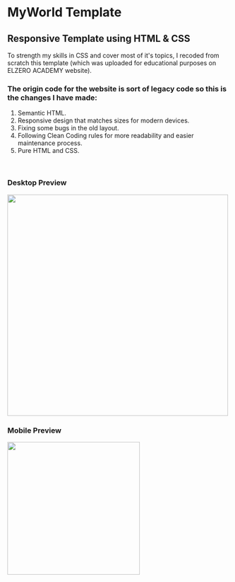 <h1>MyWorld Template</h1>

<h2>Responsive Template using HTML & CSS</h2>
To strength my skills in CSS and cover most of it's topics,
I recoded from scratch this template (which was uploaded for educational purposes on ELZERO ACADEMY website).

<h3>The origin code for the website is sort of legacy code so this is the changes I have made:</h3>
<ol>
  <li>Semantic HTML.</li>
  <li>Responsive design that matches sizes for modern devices.</li>
  <li>Fixing some bugs in the old layout.</li>
  <li>Following Clean Coding rules for more readability and easier maintenance process.</li>
  <li>Pure HTML and CSS.</li>
</ol>
<br/>
<h3>Desktop Preview</h3>
<img src="README assets/desktop-preview.jpeg" width="500"></img>
<h3>Mobile Preview</h3>
<img src="README assets/mobile-preview.jpeg" width="300"></img>
